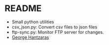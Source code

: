 # README #

* Small python utilities
* csv_json.py: Convert csv files to json files
* ftp-sync.py: Monitor FTP server for changes.
* [George Hantzaras](https://bitbucket.org/hantzo)
